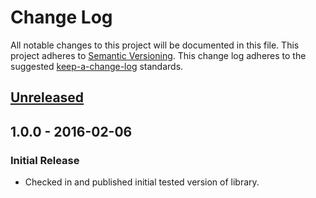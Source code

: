# Change Log
All notable changes to this project will be documented in this file.
This project adheres to [Semantic Versioning](http://semver.org/).
This change log adheres to the suggested [keep-a-change-log](https://github.com/olivierlacan/keep-a-changelog) standards.

## [Unreleased]

## 1.0.0 - 2016-02-06
### Initial Release
- Checked in and published initial tested version of library.

[Unreleased]: https://github.com/sean915213/SGYKVCSafeNSObject/compare/1.0.0...HEAD
